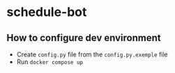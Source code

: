 # schedule-bot

## How to configure dev environment

- Create `config.py` file from the `config.py.exemple` file
- Run `docker compose up`
